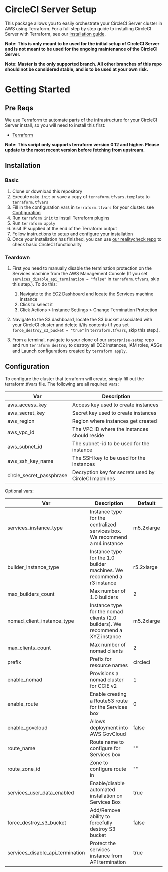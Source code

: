 # CircleCI Server Setup

This package allows you to easily orchestrate your CircleCI Server cluster in AWS using Terraform. For a full step by step guide to installing CircleCI Server with Terraform, see our [installation guide](https://circleci.com/docs/2.0/circleci-install-doc-v2-17.pdf#section=administration).

**Note: This is only meant to be used for the initial setup of CircleCI Server and is not meant to be used for the ongoing maintenance of the CircleCI Server.**

**Note: Master is the only supported branch. All other branches of this repo should not be considered stable, and is to be used at your own risk.**

# Getting Started

## Pre Reqs

We use Terraform to automate parts of the infrastructure for your CircleCI Server install, so you will need to install this first:

* [Terraform](https://www.terraform.io/downloads.html)

**Note: This script only supports terraform version 0.12 and higher. Please update to the most recent version before fetching from upstream.**

## Installation

### Basic

1. Clone or download this repository
1. Execute `make init` or save a copy of `terraform.tfvars.template` to `terraform.tfvars`
1. Fill in the configuration vars in `terraform.tfvars` for your cluster. see [Configuration](#configuration)
1. Run `terraform init` to install Terraform plugins
1. Run `terraform apply`
1. Visit IP supplied at the end of the Terraform output
1. Follow instructions to setup and configure your installation
1. Once your installation has finished, you can use [our realitycheck repo](https://github.com/circleci/realitycheck) to check basic CircleCI functionality

### Teardown

1. First you need to manually disable the termination protection on the Services machine from the AWS Management Console (If you set `services_disable_api_termination = "false"` in `terraform.tfvars`, skip this step.). To do this:

    1. Navigate to the EC2 Dashboard and locate the Services machine instance
    1. Click to select it
    1. Click Actions > Instance Settings > Change Termination Protection


1. Navigate to the S3 dashboard, locate the S3 bucket associated with your CircleCI cluster and delete it/its contents (If you set `force_destroy_s3_bucket = "true"` in `terraform.tfvars`, skip this step.).
1. From a terminal, navigate to your clone of our `enterprise-setup` repo and run `terraform destroy` to destroy all EC2 instances, IAM roles, ASGs and Launch configurations created by `terraform apply`.

## Configuration

To configure the cluster that terraform will create, simply fill out the terraform.tfvars file. The following are all required vars:

  | Var      | Description |
  | -------- | ----------- |
  | aws_access_key | Access key used to create instances |
  | aws_secret_key | Secret key used to create instances |
  | aws_region | Region where instances get created |
  | aws_vpc_id | The VPC ID where the instances should reside |
  | aws_subnet_id | The subnet-id to be used for the instance |
  | aws_ssh_key_name |  The SSH key to be used for the instances|
  | circle_secret_passphrase | Decryption key for secrets used by CircleCI machines |

Optional vars:

  | Var      | Description | Default |
  | -------- | ----------- | ------- |
  | services_instance_type | Instance type for the centralized services box.  We recommend a m4 instance | m5.2xlarge |
  | builder_instance_type | Instance type for the 1.0 builder machines.  We recommend a r3 instance | r5.2xlarge |
  | max_builders_count | Max number of 1.0 builders | 2 |
  | nomad_client_instance_type | Instance type for the nomad clients (2.0 builders). We recommend a XYZ instance | m5.2xlarge |
  | max_clients_count | Max number of nomad clients | 2 |
  | prefix   | Prefix for resource names | circleci |
  | enable_nomad | Provisions a nomad cluster for CCIE v2 | 1 |
  | enable_route | Enable creating a Route53 route for the Services box | 0 |
  | enable_govcloud | Allows deployment into AWS GovCloud | false |
  | route_name | Route name to configure for Services box | "" |
  | route_zone_id | Zone to configure route in | "" |
  | services_user_data_enabled | Enable/disable automated installation on Services Box | true |
  | force_destroy_s3_bucket | Add/Remove ability to forcefully destroy S3 bucket | false |
  | services_disable_api_termination | Protect the services instance from API termination | true |
